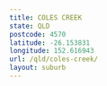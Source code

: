 ```yaml
---
title: COLES CREEK
state: QLD
postcode: 4570
latitude: -26.153831
longitude: 152.616943
url: /qld/coles-creek/
layout: suburb
---
```

